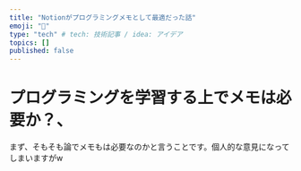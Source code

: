 ```yaml
---
title: "Notionがプログラミングメモとして最適だった話"
emoji: "🌊"
type: "tech" # tech: 技術記事 / idea: アイデア
topics: []
published: false
---
```

# プログラミングを学習する上でメモは必要か？、
まず、そもそも論でメモもは必要なのかと言うことです。個人的な意見になってしまいますがw